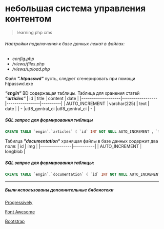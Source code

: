 # небольшая система управления контентом
>learning php cms

###### Настройки подключения к базе данных лежат в файлах: 
  + _config.php_
  + _/views/files.php_
  + _/views/upload.php_

Файл **_".htpasswd"_** пусть, следует сгенерировать при помощи htpasswd.exe

**_"engin"_** BD содержащая таблицы. 
Таблица для хранения статей **_"articles"_**
|          id        |       title      |   content       |   date   |
|--------------------|------------------|-----------------|----------|
|  AUTO_INCREMENT  |  varchar(225)  |    text       |  date  |
|         -         |utf8_gentral_ci  |utf8_gentral_ci |   -    |

##### SQL запрос для формирования тиблицы

```sql
CREATE TABLE `engin`.`articles` ( `id` INT NOT NULL AUTO_INCREMENT , `title` VARCHAR(225) CHARACTER SET utf8 COLLATE utf8_general_ci NOT NULL , `content` TEXT CHARACTER SET utf8 COLLATE utf8_general_ci NOT NULL , `date` DATE NOT NULL , PRIMARY KEY (`id`)) ENGINE = InnoDB CHARACTER SET utf8 COLLATE utf8_general_ci;
```

Табилца **_"documentation"_** хранящая файлы в базе данных содержит два поля:
|       id       |    img    |
|----------------|-----------|
| AUTO_INCREMENT |  longblob |

##### SQL запрос для формирования таблицы: 
```sql
CREATE TABLE `engin`.`documentation` ( `id` INT NOT NULL AUTO_INCREMENT , `img` LONGBLOB NOT NULL , PRIMARY KEY (`id`)) ENGINE = InnoDB CHARACTER SET utf8 COLLATE utf8_general_ci;
```

***

##### Были использованы дополнительные библиотеки

[Progressively](https://github.com/thinker3197/progressively)

[Font Awesome](https://fontawesome.ru/)

[Bootstrap](https://getbootstrap.com/)
